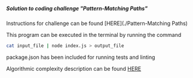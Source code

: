 ##### Solution to coding challenge "Pattern-Matching Paths"
Instructions for challenge can be found [HERE](./Pattern-Matching Paths)

This program can be executed in the terminal by running the command

```sh
cat input_file | node index.js > output_file
```

package.json has been included for running tests and linting

Algorithmic complexity description can be found [HERE](./algorithmic_complexity.md)